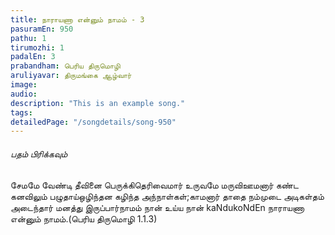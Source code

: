 ```yaml
---
title: நாராயணா என்னும் நாமம் - 3
pasuramEn: 950
pathu: 1
tirumozhi: 1
padalEn: 3
prabandham: பெரிய திருமொழி
aruliyavar: திருமங்கை ஆழ்வார்
image: 
audio: 
description: "This is an example song."
tags: 
detailedPage: "/songdetails/song-950"
---
```



###### பதம் பிரிக்கவும்

சேமமே வேண்டி தீவினை பெருக்கிதெரிவைமார் உருவமே மருவிஊமனார் கண்ட கனவிலும் பழுதாய்ஒழிந்தன கழிந்த அந்நாள்கள்;காமனார் தாதை நம்முடை அடிகள்தம் அடைந்தார் மனத்து இருப்பார்நாமம் நான் உய்ய நான் kaNdukoNdEn நாராயணா என்னும் நாமம்.(பெரிய திருமொழி 1.1.3)